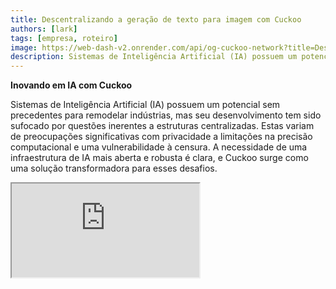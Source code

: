 ```yaml
---
title: Descentralizando a geração de texto para imagem com Cuckoo
authors: [lark]
tags: [empresa, roteiro]
image: https://web-dash-v2.onrender.com/api/og-cuckoo-network?title=Descentralizando%20a%20gera%C3%A7%C3%A3o%20de%20texto%20para%20imagem%20com%20Cuckoo
description: Sistemas de Inteligência Artificial (IA) possuem um potencial sem precedentes para remodelar indústrias, mas seu desenvolvimento tem sido sufocado por questões inerentes a estruturas centralizadas. Estas variam de preocupações significativas com privacidade a limitações na precisão computacional e uma vulnerabilidade à censura.
---
```


**Inovando em IA com Cuckoo**

Sistemas de Inteligência Artificial (IA) possuem um potencial sem precedentes para remodelar indústrias, mas seu desenvolvimento tem sido sufocado por questões inerentes a estruturas centralizadas. Estas variam de preocupações significativas com privacidade a limitações na precisão computacional e uma vulnerabilidade à censura. A necessidade de uma infraestrutura de IA mais aberta e robusta é clara, e Cuckoo surge como uma solução transformadora para esses desafios.

<div style={{ position: "relative", paddingTop: "56.25%" }}>
  <iframe
    src="https://customer-wmy0lgubd5pjy3fx.cloudflarestream.com/d5b2ca9a50526dd1151e5126cd212dcd/iframe?poster=https%3A%2F%2Fcustomer-wmy0lgubd5pjy3fx.cloudflarestream.com%2Fd5b2ca9a50526dd1151e5126cd212dcd%2Fthumbnails%2Fthumbnail.jpg%3Ftime%3D%26height%3D600"
    loading="lazy"
    style={{
      border: "none",
      position: "absolute",
      top: 0,
      left: 0,
      height: "100%",
      width: "100%"
    }}
    allow="accelerometer; gyroscope; autoplay; encrypted-media; picture-in-picture;"
    allowFullScreen="true"
  />
</div>

### Por que estamos construindo a Plataforma Cuckoo?

Cuckoo representa um salto inovador, estabelecendo uma infraestrutura de IA descentralizada que promove um modelo de governança orientado pela comunidade. Essa abordagem aborda aspectos críticos de segurança, financiamento, alinhamento estratégico e evolução sustentável de modelos de IA, abrindo caminho para uma nova era de inteligência descentralizada.

#### Superando a Censura

Cuckoo possibilita avanços em acessibilidade, permitindo que aplicações de IA transcendam limites geográficos e evitem redes restritivas, democratizando assim o acesso a tecnologias de IA de ponta em todo o mundo.

#### Priorizando a Privacidade

No coração do ethos da Cuckoo está o compromisso com a privacidade do usuário, alcançado por meio de métodos estatísticos e criptográficos avançados que mantêm alto desempenho enquanto protegem os dados dos usuários.

#### Garantindo Confiança através de Verificação Abrangente

Cuckoo introduz protocolos de validação rigorosos que aumentam a autenticidade e a confiabilidade dos resultados produzidos por modelos de IA, independentemente de sua complexidade ou natureza fundamental.

### Descentralização Técnica da IA com Cuckoo

#### O Ecossistema de IA Cuckoo

Aproveitando a tecnologia blockchain, o ecossistema de IA Cuckoo distribui tarefas de IA através de uma rede de Mineradores enquanto Coordenadores supervisionam a qualidade e relevância dos resultados. O ecossistema opera no Cuckoo Pay, um sistema de pagamento baseado em blockchain que facilita transações suaves dentro da plataforma.

<img src="/img/cuckoo-ai-architecture.webp" className="rounded border-2" alt="Plataforma de IA Multimodal Descentralizada Cuckoo"/>

#### Componentes Chave do Ecossistema Cuckoo

- **Mineradores**: Entidades que executam tarefas de IA usando seus recursos computacionais.
- **Construtores de Aplicativos (Nós Coordenadores)**: Desenvolvedores que criam aplicações de IA e gerenciam a distribuição de tarefas e controle de qualidade.
- **Stakers**: Participantes que fazem staking de tokens para apoiar Mineradores e coordenadores confiáveis.
- **Contrato de Staking**: Um contrato inteligente onde Mineradores e coordenadores se registram e são votados pelos stakers.
- **Armazenamento de Blobs**: Uma solução descentralizada para armazenar resultados de tarefas de IA.
- **Cuckoo Pay**: O sistema de pagamento para todas as transações dentro do ecossistema Cuckoo.

### Fluxo de Trabalho

1. **Registro e Staking**: Mineradores e Construtores de Aplicativos se registram no contrato de staking e fazem staking de tokens.
2. **Atribuição de Tarefas**: Coordenadores atribuem tarefas aos Mineradores, que então executam as tarefas e carregam os resultados no Armazenamento de Blobs.
3. **Validação e Pagamento**: Coordenadores validam os resultados e iniciam pagamentos através do Cuckoo Pay.
4. **Governança e Conformidade**: A plataforma inclui mecanismos como condições de slashing para lidar com a não conformidade e garantir a integridade do ecossistema.

### Como começar?

Para usuários de IA, acesse https://cuckoo.network/tg. Reivindique seus pontos gratuitos com `/faucet` e depois `/imagine <prompt>` a imagem que deseja gerar.

> \- /tip \<0x.. ou @username\> \<quantidade\> : dê uma gorjeta para o endereço do destinatário ou @username no telegram
>
> \- /balance : mostre o saldo da carteira da conta atual
>
> \- /imagine \<prompt\> : gere imagem de acordo com seu prompt
>
> \- /faucet : reivindique seus pontos gratuitos diários

<img src="https://cuckoo-network.b-cdn.net/cuckoo-telegram.webp" className="rounded border-2" alt="Plataforma de IA Multimodal Descentralizada Cuckoo"/>

Para mineradores e construtores de aplicativos de IA, inscreva-se no seguinte boletim informativo para futuras atualizações.

<iframe
src="https://cuckoonetwork.substack.com/embed"
width={480}
height={320}
style={{ border: "1px solid #EEE", background: "white" }}
frameBorder={0}
scrolling="no"
/>

### Conclusão

Cuckoo não é apenas uma plataforma, mas uma mudança de paradigma em como a IA é desenvolvida e implantada, enfatizando descentralização, privacidade e governança comunitária. Ao transformar o cenário do desenvolvimento de IA, Cuckoo prepara o terreno para um futuro tecnológico mais equitativo e acessível.

A infraestrutura aberta da Cuckoo defende um futuro de IA mais inclusivo, seguro e eficiente, prometendo impactos profundos em vários setores e mercados globais.